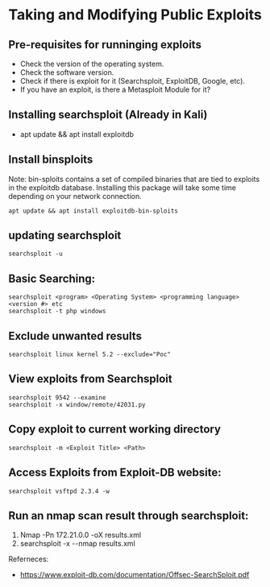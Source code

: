 # Taking and Modifying Public Exploits 

## Pre-requisites for runninging exploits

- Check the version of the operating system.
- Check the software version.
- Check if there is exploit for it (Searchsploit, ExploitDB, Google, etc).
- If you have an exploit, is there a Metasploit Module for it?

## Installing searchsploit (Already in Kali)

- apt update && apt install exploitdb

## Install binsploits
Note: bin-sploits contains a set of compiled binaries that are tied to exploits in the exploitdb database. Installing this package will take some time depending on your network connection. 

    apt update && apt install exploitdb-bin-sploits

## updating searchsploit

    searchsploit -u

## Basic Searching: 

    searchsploit <program> <Operating System> <programming language> <version #> etc
    searchsploit -t php windows

## Exclude unwanted results
    
    searchsploit linux kernel 5.2 --exclude="Poc"

## View exploits from Searchsploit
    
    searchsploit 9542 --examine
    searchsploit -x window/remote/42031.py


## Copy exploit to current working directory
    
    searchsploit -m <Exploit Title> <Path>

## Access Exploits from Exploit-DB website: 

    searchsploit vsftpd 2.3.4 -w

## Run an nmap scan result through searchsploit: 
1. Nmap -Pn 172.21.0.0 -oX results.xml
2. searchsploit -x --nmap results.xml

Referneces: 

- https://www.exploit-db.com/documentation/Offsec-SearchSploit.pdf
